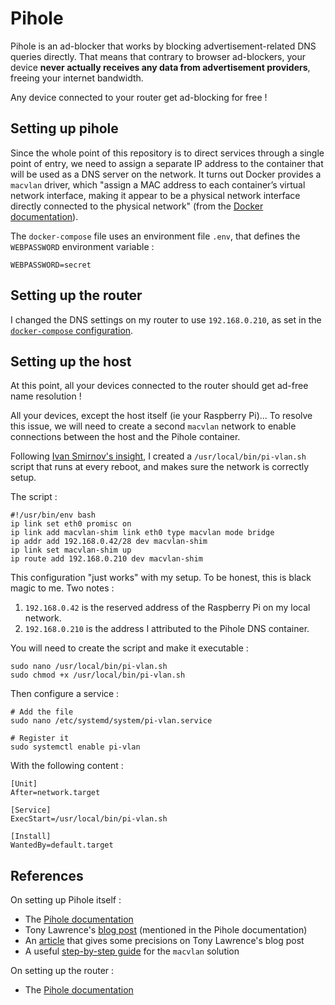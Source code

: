 # Pihole

Pihole is an ad-blocker that works by blocking advertisement-related DNS queries directly. That means that contrary to browser ad-blockers, your device **never actually receives any data from advertisement providers**, freeing your internet bandwidth.

Any device connected to your router get ad-blocking for free !

## Setting up pihole

Since the whole point of this repository is to direct services through a single point of entry, we need to assign a separate IP address to the container that will be used as a DNS server on the network. It turns out Docker provides a `macvlan` driver, which "assign a MAC address to each container’s virtual network interface, making it appear to be a physical network interface directly connected to the physical network" (from the [Docker documentation](https://docs.docker.com/network/macvlan/)).

The `docker-compose` file uses an environment file `.env`, that defines the `WEBPASSWORD` environment variable :

```
WEBPASSWORD=secret
```

## Setting up the router

I changed the DNS settings on my router to use `192.168.0.210`, as set in the [`docker-compose` configuration](docker-compose.yml#L21).

## Setting up the host

At this point, all your devices connected to the router should get ad-free name resolution !

All your devices, except the host itself (ie your Raspberry Pi)... To resolve this issue, we will need to create a second `macvlan` network to enable connections between the host and the Pihole container.

Following [Ivan Smirnov's insight](https://blog.ivansmirnov.name/set-up-pihole-using-docker-macvlan-network/), I created a `/usr/local/bin/pi-vlan.sh` script that runs at every reboot, and makes sure the network is correctly setup.

The script :

```shell
#!/usr/bin/env bash
ip link set eth0 promisc on
ip link add macvlan-shim link eth0 type macvlan mode bridge
ip addr add 192.168.0.42/28 dev macvlan-shim
ip link set macvlan-shim up
ip route add 192.168.0.210 dev macvlan-shim
```

This configuration "just works" with my setup. To be honest, this is black magic to me. Two notes :
1. `192.168.0.42` is the reserved address of the Raspberry Pi on my local network.
2. `192.168.0.210` is the address I attributed to the Pihole DNS container.

You will need to create the script and make it executable :

```shell
sudo nano /usr/local/bin/pi-vlan.sh
sudo chmod +x /usr/local/bin/pi-vlan.sh
```

Then configure a service :

```shell
# Add the file
sudo nano /etc/systemd/system/pi-vlan.service

# Register it
sudo systemctl enable pi-vlan
```

With the following content :

```
[Unit]
After=network.target

[Service]
ExecStart=/usr/local/bin/pi-vlan.sh

[Install]
WantedBy=default.target
```

## References

On setting up Pihole itself :
- The [Pihole documentation](https://docs.pi-hole.net/docker/dhcp/)
- Tony Lawrence's [blog post](http://tonylawrence.com/posts/unix/synology/free-your-synology-ports/) (mentioned in the Pihole documentation)
- An [article](https://geekvisit.com/pi-hole-and-macvlan/) that gives some precisions on Tony Lawrence's blog post
- A useful [step-by-step guide](https://blog.ivansmirnov.name/set-up-pihole-using-docker-macvlan-network/) for the `macvlan` solution

On setting up the router :
- The [Pihole documentation](https://discourse.pi-hole.net/t/how-do-i-configure-my-devices-to-use-pi-hole-as-their-dns-server/245)